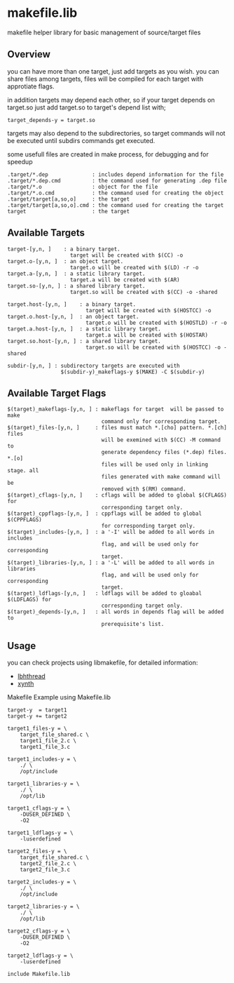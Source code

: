 makefile.lib
============

makefile helper library for basic management of source/target files

Overview
--------

you can have more than one target, just add targets as you wish. you can
share files among targets, files will be compiled for each target with
approtiate flags.

in addition targets may depend each other, so if your target depends on
target.so just add target.so to target's depend list with;

    target_depends-y = target.so

targets may also depend to the subdirectories, so target commands will
not be executed until subdirs commands get executed.

some usefull files are created in make process, for debugging and for speedup
 
    .target/*.dep              : includes depend information for the file
    .target/*.dep.cmd          : the command used for generating .dep file
    .target/*.o                : object for the file
    .target/*.o.cmd            : the command used for creating the object
    .target/target[a,so,o]     : the target
    .target/target[a,so,o].cmd : the command used for creating the target
    target                     : the target

Available Targets
-----------------

    target-[y,n, ]    : a binary target.
                        target will be created with $(CC) -o
    target.o-[y,n, ]  : an object target.
                        target.o will be created with $(LD) -r -o
    target.a-[y,n, ]  : a static library target.
                        target.a will be created with $(AR)
    target.so-[y,n, ] : a shared library target.
                        target.so will be created with $(CC) -o -shared

    target.host-[y,n, ]    : a binary target.
                             target will be created with $(HOSTCC) -o
    target.o.host-[y,n, ]  : an object target.
                             target.o will be created with $(HOSTLD) -r -o
    target.a.host-[y,n, ]  : a static library target.
                             target.a will be created with $(HOSTAR)
    target.so.host-[y,n, ] : a shared library target.
                             target.so will be created with $(HOSTCC) -o -shared

    subdir-[y,n, ] : subdirectory targets are executed with
                     $(subdir-y)_makeflags-y $(MAKE) -C $(subdir-y)

Available Target Flags
----------------------

    $(target)_makeflags-[y,n, ] : makeflags for target  will be passed to make
                                  command only for corresponding target.
    $(target)_files-[y,n, ]     : files must match *.[cho] pattern. *.[ch] files
                                  will be exemined with $(CC) -M command to
                                  generate dependency files (*.dep) files. *.[o]
                                  files will be used only in linking stage. all
                                  files generated with make command will be
                                  removed with $(RM) command.
    $(target)_cflags-[y,n, ]    : cflags will be added to global $(CFLAGS) for
                                  corresponding target only.
    $(target)_cppflags-[y,n, ]  : cppflags will be added to global $(CPPFLAGS)
                                  for corresponding target only.
    $(target)_includes-[y,n, ]  : a '-I' will be added to all words in includes
                                  flag, and will be used only for corresponding
                                  target.
    $(target)_libraries-[y,n, ] : a '-L' will be added to all words in libraries
                                  flag, and will be used only for corresponding
                                  target.
    $(target)_ldflags-[y,n, ]   : ldflags will be added to gloabal $(LDFLAGS) for
                                  corresponding target only.
    $(target)_depends-[y,n, ]   : all words in depends flag will be added to
                                  prerequisite's list.

Usage
-----

you can check projects using libmakefile, for detailed information:

  - <a href="https://github.com/anhanguera/libhthread">lbhthread</a>
  - <a href="http://sf.net/projects/xynth">xynth</a> 

Makefile Example using Makefile.lib

    target-y  = target1
    target-y += target2

    target1_files-y = \
        target_file_shared.c \
        target1_file_2.c \
        target1_file_3.c

    target1_includes-y = \
        ./ \
        /opt/include

    target1_libraries-y = \
        ./ \
        /opt/lib

    target1_cflags-y = \
        -DUSER_DEFINED \
        -O2

    target1_ldflags-y = \
        -luserdefined

    target2_files-y = \
        target_file_shared.c \
        target2_file_2.c \
        target2_file_3.c

    target2_includes-y = \
        ./ \
        /opt/include

    target2_libraries-y = \
        ./ \
        /opt/lib

    target2_cflags-y = \
        -DUSER_DEFINED \
        -O2

    target2_ldflags-y = \
        -luserdefined

    include Makefile.lib
